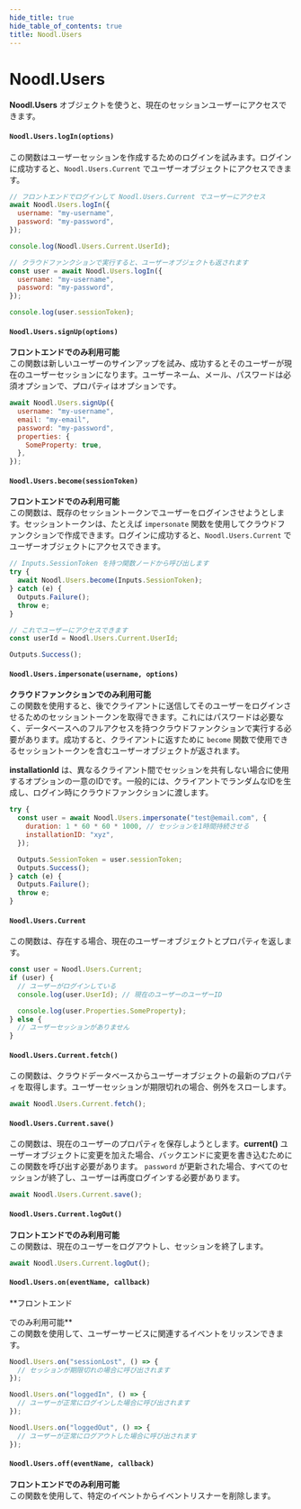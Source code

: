 ```yaml
---
hide_title: true
hide_table_of_contents: true
title: Noodl.Users
---
```


# Noodl.Users

**Noodl.Users** オブジェクトを使うと、現在のセッションユーザーにアクセスできます。

#### **`Noodl.Users.logIn(options)`**

この関数はユーザーセッションを作成するためのログインを試みます。ログインに成功すると、`Noodl.Users.Current` でユーザーオブジェクトにアクセスできます。

```javascript
// フロントエンドでログインして Noodl.Users.Current でユーザーにアクセス
await Noodl.Users.logIn({
  username: "my-username",
  password: "my-password",
});

console.log(Noodl.Users.Current.UserId);

// クラウドファンクションで実行すると、ユーザーオブジェクトも返されます
const user = await Noodl.Users.logIn({
  username: "my-username",
  password: "my-password",
});

console.log(user.sessionToken);
```

#### **`Noodl.Users.signUp(options)`**

**フロントエンドでのみ利用可能**  
この関数は新しいユーザーのサインアップを試み、成功するとそのユーザーが現在のユーザーセッションになります。ユーザーネーム、メール、パスワードは必須オプションで、プロパティはオプションです。

```javascript
await Noodl.Users.signUp({
  username: "my-username",
  email: "my-email",
  password: "my-password",
  properties: {
    SomeProperty: true,
  },
});
```

#### **`Noodl.Users.become(sessionToken)`**

**フロントエンドでのみ利用可能**  
この関数は、既存のセッショントークンでユーザーをログインさせようとします。セッショントークンは、たとえば `impersonate` 関数を使用してクラウドファンクションで作成できます。ログインに成功すると、`Noodl.Users.Current` でユーザーオブジェクトにアクセスできます。

```javascript
// Inputs.SessionToken を持つ関数ノードから呼び出します
try {
  await Noodl.Users.become(Inputs.SessionToken);
} catch (e) {
  Outputs.Failure();
  throw e;
}

// これでユーザーにアクセスできます
const userId = Noodl.Users.Current.UserId;

Outputs.Success();
```

#### **`Noodl.Users.impersonate(username, options)`**

**クラウドファンクションでのみ利用可能**  
この関数を使用すると、後でクライアントに送信してそのユーザーをログインさせるためのセッショントークンを取得できます。これにはパスワードは必要なく、データベースへのフルアクセスを持つクラウドファンクションで実行する必要があります。成功すると、クライアントに返すために `become` 関数で使用できるセッショントークンを含むユーザーオブジェクトが返されます。

**installationId** は、異なるクライアント間でセッションを共有しない場合に使用するオプションの一意のIDです。一般的には、クライアントでランダムなIDを生成し、ログイン時にクラウドファンクションに渡します。

```javascript
try {
  const user = await Noodl.Users.impersonate("test@email.com", {
    duration: 1 * 60 * 60 * 1000, // セッションを1時間持続させる
    installationID: "xyz",
  });

  Outputs.SessionToken = user.sessionToken;
  Outputs.Success();
} catch (e) {
  Outputs.Failure();
  throw e;
}
```

#### **`Noodl.Users.Current`**

この関数は、存在する場合、現在のユーザーオブジェクトとプロパティを返します。

```javascript
const user = Noodl.Users.Current;
if (user) {
  // ユーザーがログインしている
  console.log(user.UserId); // 現在のユーザーのユーザーID

  console.log(user.Properties.SomeProperty);
} else {
  // ユーザーセッションがありません
}
```

#### **`Noodl.Users.Current.fetch()`**

この関数は、クラウドデータベースからユーザーオブジェクトの最新のプロパティを取得します。ユーザーセッションが期限切れの場合、例外をスローします。

```javascript
await Noodl.Users.Current.fetch();
```

#### **`Noodl.Users.Current.save()`**

この関数は、現在のユーザーのプロパティを保存しようとします。**current()** ユーザーオブジェクトに変更を加えた場合、バックエンドに変更を書き込むためにこの関数を呼び出す必要があります。
`password` が更新された場合、すべてのセッションが終了し、ユーザーは再度ログインする必要があります。

```javascript
await Noodl.Users.Current.save();
```

#### **`Noodl.Users.Current.logOut()`**

**フロントエンドでのみ利用可能**  
この関数は、現在のユーザーをログアウトし、セッションを終了します。

```javascript
await Noodl.Users.Current.logOut();
```

#### **`Noodl.Users.on(eventName, callback)`**

**フロントエンド

でのみ利用可能**  
この関数を使用して、ユーザーサービスに関連するイベントをリッスンできます。

```javascript
Noodl.Users.on("sessionLost", () => {
  // セッションが期限切れの場合に呼び出されます
});

Noodl.Users.on("loggedIn", () => {
  // ユーザーが正常にログインした場合に呼び出されます
});

Noodl.Users.on("loggedOut", () => {
  // ユーザーが正常にログアウトした場合に呼び出されます
});
```

#### **`Noodl.Users.off(eventName, callback)`**

**フロントエンドでのみ利用可能**  
この関数を使用して、特定のイベントからイベントリスナーを削除します。